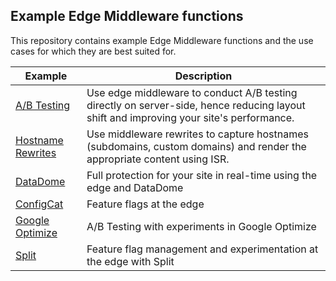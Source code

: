 ## Example Edge Middleware functions

This repository contains example Edge Middleware functions and the use cases for which they are best suited for.

| Example                                  | Description                                                                                                                            |
| ---------------------------------------- | -------------------------------------------------------------------------------------------------------------------------------------- |
| [A/B Testing](./ab-testing)              | Use edge middleware to conduct A/B testing directly on server-side, hence reducing layout shift and improving your site's performance. |
| [Hostname Rewrites](./hostname-rewrites) | Use middleware rewrites to capture hostnames (subdomains, custom domains) and render the appropriate content using ISR.                |
| [DataDome](./datadome)                   | Full protection for your site in real-time using the edge and DataDome                                                                 |
| [ConfigCat](./configcat)                 | Feature flags at the edge                                                                                                              |
| [Google Optimize](./google-optimize)     | A/B Testing with experiments in Google Optimize                                                                                        |
| [Split](./split)                         | Feature flag management and experimentation at the edge with Split                                                                     |
